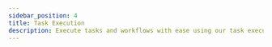 ```yaml
---
sidebar_position: 4
title: Task Execution
description: Execute tasks and workflows with ease using our task execution feature. Our platform supports the creation of custom workflows, task dependencies, and automated task scheduling. By streamlining task management, you can focus on productivity and collaboration.
---
```



